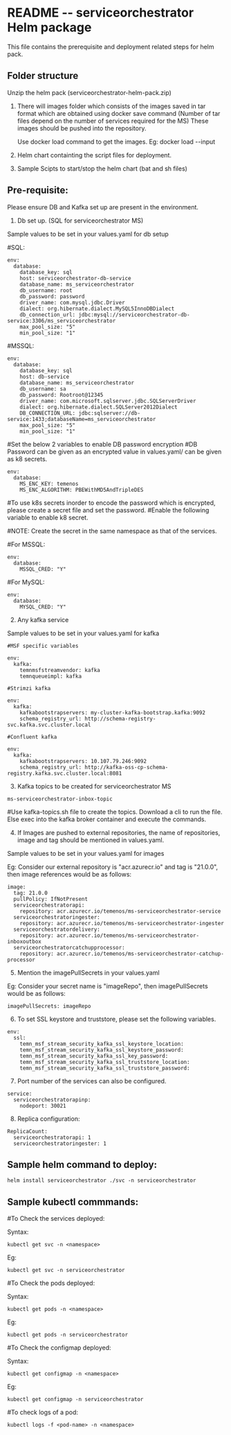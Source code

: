 # README -- serviceorchestrator Helm package

This file contains the prerequisite and deployment related steps for helm pack.

## Folder structure

Unzip the helm pack (serviceorchestrator-helm-pack.zip)

1.	There will images folder which consists of the images saved in tar format which are obtained using docker save command  (Number of tar files depend on the number of services required for the MS)
	These images should be pushed into the repository.
	
	Use docker load command to get the images.
	Eg: docker load --input <image>
	

2.	Helm chart containting the script files for deployment. 


3. 	Sample Scipts to start/stop the helm chart (bat and sh files)



## Pre-requisite:

Please ensure DB and Kafka set up are present in the environment.


1. 	Db set up. (SQL for serviceorchestrator MS)
	
Sample values to be set in your values.yaml for db setup

#SQL:
```
env:
  database:
    database_key: sql
    host: serviceorchestrator-db-service
    database_name: ms_serviceorchestrator
    db_username: root
    db_password: password
    driver_name: com.mysql.jdbc.Driver
    dialect: org.hibernate.dialect.MySQL5InnoDBDialect
    db_connection_url: jdbc:mysql://serviceorchestrator-db-service:3306/ms_serviceorchestrator
    max_pool_size: "5"
    min_pool_size: "1"
```	

#MSSQL:
```
env:
  database:
    database_key: sql
	host: db-service
	database_name: ms_serviceorchestrator
    db_username: sa
    db_password: Rootroot@12345
	driver_name: com.microsoft.sqlserver.jdbc.SQLServerDriver
	dialect: org.hibernate.dialect.SQLServer2012Dialect
	DB_CONNECTION_URL: jdbc:sqlserver://db-service:1433;databaseName=ms_serviceorchestrator
	max_pool_size: "5"
    min_pool_size: "1"
```
#Set the below 2 variables to enable DB password encryption
#DB Password can be given as an encrypted value in values.yaml/ can be given as k8 secrets.
```
env:
  database:
    MS_ENC_KEY: temenos
    MS_ENC_ALGORITHM: PBEWithMD5AndTripleDES
```	
	
#To use k8s secrets inorder to encode the password which is encrypted, please create a secret file and set the password.
#Enable the following variable to enable k8 secret.

#NOTE: Create the secret in the same namespace as that of the services.

#For MSSQL:
```
env:
  database:
    MSSQL_CRED: "Y"
```

#For MySQL:
```
env:
  database:
    MYSQL_CRED: "Y"
```		
	
2.	Any kafka service

Sample values to be set in your values.yaml for kafka

	#MSF specific variables
```
env:
  kafka:
	temnmsfstreamvendor: kafka
    temnqueueimpl: kafka
```	
    
	#Strimzi kafka 
```
env:
  kafka:
    kafkabootstrapservers: my-cluster-kafka-bootstrap.kafka:9092
    schema_registry_url: http://schema-registry-svc.kafka.svc.cluster.local
```
    
	#Confluent kafka 
```
env:
  kafka:
    kafkabootstrapservers: 10.107.79.246:9092
    schema_registry_url: http://kafka-oss-cp-schema-registry.kafka.svc.cluster.local:8081
```


3.	Kafka topics to be created for serviceorchestrator MS

```
ms-serviceorchestrator-inbox-topic
```
#Use kafka-topics.sh file to create the topics. Download a cli to run the file. Else exec into the kafka broker container and execute the commands.

4.	If Images are  pushed to external repositories, the name of repositories, image and tag should be mentioned in values.yaml. 

Sample values to be set in your values.yaml for images

Eg: Consider our external repository is "acr.azurecr.io" and tag is "21.0.0", then image references would be as follows:

```
image:
  tag: 21.0.0
  pullPolicy: IfNotPresent  
  serviceorchestratorapi:
    repository: acr.azurecr.io/temenos/ms-serviceorchestrator-service
  serviceorchestratoringester:
    repository: acr.azurecr.io/temenos/ms-serviceorchestrator-ingester
  serviceorchestratordelivery:
    repository: acr.azurecr.io/temenos/ms-serviceorchestrator-inboxoutbox
  serviceorchestratorcatchupprocessor:
    repository: acr.azurecr.io/temenos/ms-serviceorchestrator-catchup-processor
```


5. Mention the imagePullSecrets in your values.yaml

Eg: Consider your secret name is "imageRepo", then imagePullSecrets would be as follows:

```
imagePullSecrets: imageRepo
```
6. To set SSL keystore and truststore, please set the following variables.

```
env:
  ssl:
    temn_msf_stream_security_kafka_ssl_keystore_location:
    temn_msf_stream_security_kafka_ssl_keystore_password:
    temn_msf_stream_security_kafka_ssl_key_password:
    temn_msf_stream_security_kafka_ssl_truststore_location:
    temn_msf_stream_security_kafka_ssl_truststore_password:
```

7. Port number of the services can also be configured.

```
service:
  serviceorchestratorapinp:
    nodeport: 30021
```

8. Replica configuration:

```
ReplicaCount:
  serviceorchestratorapi: 1
  serviceorchestratoringester: 1
``` 

## Sample helm command to deploy:

``` 
helm install serviceorchestrator ./svc -n serviceorchestrator
```

## Sample kubectl commmands:

#To Check the services deployed:

Syntax:
```
kubectl get svc -n <namespace> 
```

Eg:
``` 
kubectl get svc -n serviceorchestrator
```

#To Check the pods deployed:

Syntax:
```
kubectl get pods -n <namespace> 
```

Eg:
``` 
kubectl get pods -n serviceorchestrator
```

#To Check the configmap deployed:

Syntax:
```
kubectl get configmap -n <namespace> 
```

Eg:
``` 
kubectl get configmap -n serviceorchestrator
```

#To check logs of a pod: 

```
kubectl logs -f <pod-name> -n <namespace> 
```


 